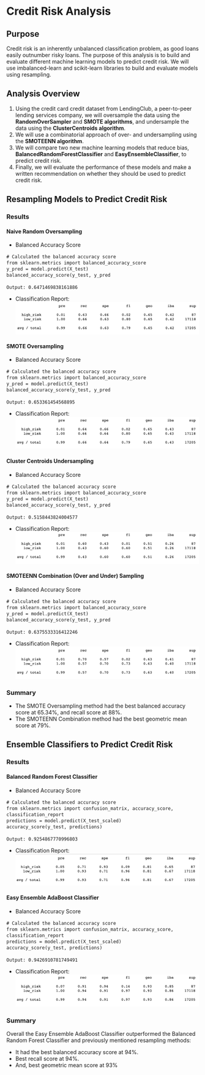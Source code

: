 # Credit Risk Analysis
## Purpose
Credit risk is an inherently unbalanced classification problem, as good loans easily outnumber risky loans. The purpose of this analysis is to build and evaluate different machine learning models to predict credit risk. We will use imbalanced-learn and scikit-learn libraries to build and evaluate models using resampling.
## Analysis Overview
1. Using the credit card credit dataset from LendingClub, a peer-to-peer lending services company, we will oversample the data using the **RandomOverSampler** and **SMOTE algorithms**, and undersample the data using the **ClusterCentroids algorithm**.
2. We will use a combinatorial approach of over- and undersampling using the **SMOTEENN algorithm**.
3. We will compare two new machine learning models that reduce bias, **BalancedRandomForestClassifier** and **EasyEnsembleClassifier**, to predict credit risk.
4. Finally, we will evaluate the performance of these models and make a written recommendation on whether they should be used to predict credit risk.
## Resampling Models to Predict Credit Risk
### Results
#### Naive Random Oversampling
- Balanced Accuracy Score
```
# Calculated the balanced accuracy score
from sklearn.metrics import balanced_accuracy_score
y_pred = model.predict(X_test)
balanced_accuracy_score(y_test, y_pred

Output: 0.6471469838161886
```
- Classification Report:
![Oversampling](https://github.com/msevillano89/Credit_Risk_Analysis/blob/main/Images/Oversampling%20Results.png)

#### SMOTE Oversampling
- Balanced Accuracy Score
```
# Calculated the balanced accuracy score
from sklearn.metrics import balanced_accuracy_score
y_pred = model.predict(X_test)
balanced_accuracy_score(y_test, y_pred

Output: 0.653361454568895
```
- Classification Report:
![SMOTE](https://github.com/msevillano89/Credit_Risk_Analysis/blob/main/Images/SMOTE.png)

#### Cluster Centroids Undersampling
- Balanced Accuracy Score
```
# Calculated the balanced accuracy score
from sklearn.metrics import balanced_accuracy_score
y_pred = model.predict(X_test)
balanced_accuracy_score(y_test, y_pred

Output: 0.5158443824004577
```
- Classification Report:
![Cluster](https://github.com/msevillano89/Credit_Risk_Analysis/blob/main/Images/Undersampling.png)

#### SMOTEENN Combination (Over and Under) Sampling
- Balanced Accuracy Score
```
# Calculated the balanced accuracy score
from sklearn.metrics import balanced_accuracy_score
y_pred = model.predict(X_test)
balanced_accuracy_score(y_test, y_pred

Output: 0.6375533316412246
```
- Classification Report:
![SMOTEENN](https://github.com/msevillano89/Credit_Risk_Analysis/blob/main/Images/SMOTEENN%20.png)

### Summary
- The SMOTE Oversampling method had the best balanced accuracy score at 65.34%, and recall score at 88%.
- The SMOTEENN Combination method had the best geometric mean score at 79%.

## Ensemble Classifiers to Predict Credit Risk
### Results
#### Balanced Random Forest Classifier
- Balanced Accuracy Score
```
# Calculated the balanced accuracy score
from sklearn.metrics import confusion_matrix, accuracy_score, classification_report
predictions = model.predict(X_test_scaled)
accuracy_score(y_test, predictions)

Output: 0.9254867770996803
```
- Classification Report:
![Forest](https://github.com/msevillano89/Credit_Risk_Analysis/blob/main/Images/Forest.png)

#### Easy Ensemble AdaBoost Classifier
- Balanced Accuracy Score
```
# Calculated the balanced accuracy score
from sklearn.metrics import confusion_matrix, accuracy_score, classification_report
predictions = model.predict(X_test_scaled)
accuracy_score(y_test, predictions)

Output: 0.9426910781749491
```
- Classification Report:
![Ensemble](https://github.com/msevillano89/Credit_Risk_Analysis/blob/main/Images/AdaBoost.png)

### Summary
Overall the Easy Ensemble AdaBoost Classifier outperformed the Balanced Random Forest Classifier and previously mentioned resampling methods:
- It had the best balanced accuracy score at 94%.
- Best recall score at 94%.
- And, best geometric mean score at 93%
